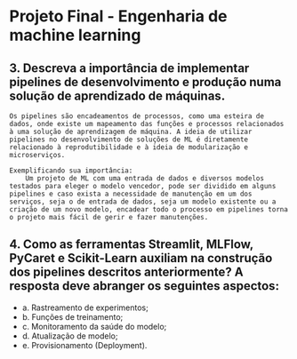 # Projeto Final - Engenharia de machine learning

## 3. Descreva a importância de implementar pipelines de desenvolvimento e produção numa solução de aprendizado de máquinas.

    Os pipelines são encadeamentos de processos, como uma esteira de dados, onde existe um mapeamento das funções e processos relacionados à uma solução de aprendizagem de máquina. A ideia de utilizar pipelines no desenvolvimento de soluções de ML é diretamente relacionado à reprodutibilidade e à ideia de modularização e microserviços. 

    Exemplificando sua importância:
        Um projeto de ML com uma entrada de dados e diversos modelos testados para eleger o modelo vencedor, pode ser dividido em alguns pipelines e caso exista a necessidade de manutenção em um dos serviços, seja o de entrada de dados, seja um modelo existente ou a criação de um novo modelo, encadear todo o processo em pipelines torna o projeto mais fácil de gerir e fazer manutenções.

## 4. Como as ferramentas Streamlit, MLFlow, PyCaret e Scikit-Learn auxiliam na construção dos pipelines descritos anteriormente? A resposta deve abranger os seguintes aspectos:

- a. Rastreamento de experimentos;
- b. Funções de treinamento;
- c. Monitoramento da saúde do modelo;
- d. Atualização de modelo;
- e. Provisionamento (Deployment).